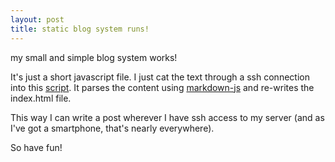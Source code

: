 ```yaml
---
layout: post
title: static blog system runs!
---
```


my small and simple blog system works!

It's just a short javascript file. I just cat the text through a ssh connection into this [script](http://tmp.fnordig.de/post.js). It parses the content using [markdown-js](https://github.com/evilstreak/markdown-js) and re-writes the index.html file.

This way I can write a post wherever I have ssh access to my server (and as I've got a smartphone, that's nearly everywhere).

So have fun!
